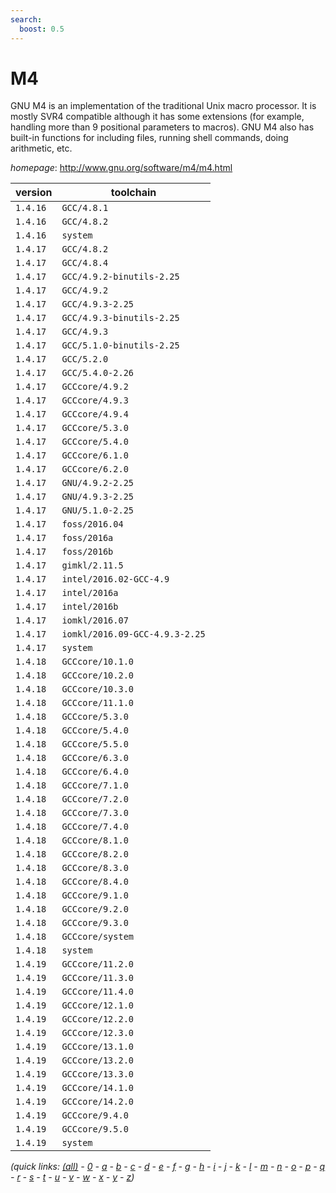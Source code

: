 ```yaml
---
search:
  boost: 0.5
---
```

# M4

GNU M4 is an implementation of the traditional Unix macro processor. It is mostly SVR4 compatible although it has some extensions  (for example, handling more than 9 positional parameters to macros). GNU M4 also has built-in functions for including files, running shell commands, doing arithmetic, etc.

*homepage*: <http://www.gnu.org/software/m4/m4.html>

version | toolchain
--------|----------
``1.4.16`` | ``GCC/4.8.1``
``1.4.16`` | ``GCC/4.8.2``
``1.4.16`` | ``system``
``1.4.17`` | ``GCC/4.8.2``
``1.4.17`` | ``GCC/4.8.4``
``1.4.17`` | ``GCC/4.9.2-binutils-2.25``
``1.4.17`` | ``GCC/4.9.2``
``1.4.17`` | ``GCC/4.9.3-2.25``
``1.4.17`` | ``GCC/4.9.3-binutils-2.25``
``1.4.17`` | ``GCC/4.9.3``
``1.4.17`` | ``GCC/5.1.0-binutils-2.25``
``1.4.17`` | ``GCC/5.2.0``
``1.4.17`` | ``GCC/5.4.0-2.26``
``1.4.17`` | ``GCCcore/4.9.2``
``1.4.17`` | ``GCCcore/4.9.3``
``1.4.17`` | ``GCCcore/4.9.4``
``1.4.17`` | ``GCCcore/5.3.0``
``1.4.17`` | ``GCCcore/5.4.0``
``1.4.17`` | ``GCCcore/6.1.0``
``1.4.17`` | ``GCCcore/6.2.0``
``1.4.17`` | ``GNU/4.9.2-2.25``
``1.4.17`` | ``GNU/4.9.3-2.25``
``1.4.17`` | ``GNU/5.1.0-2.25``
``1.4.17`` | ``foss/2016.04``
``1.4.17`` | ``foss/2016a``
``1.4.17`` | ``foss/2016b``
``1.4.17`` | ``gimkl/2.11.5``
``1.4.17`` | ``intel/2016.02-GCC-4.9``
``1.4.17`` | ``intel/2016a``
``1.4.17`` | ``intel/2016b``
``1.4.17`` | ``iomkl/2016.07``
``1.4.17`` | ``iomkl/2016.09-GCC-4.9.3-2.25``
``1.4.17`` | ``system``
``1.4.18`` | ``GCCcore/10.1.0``
``1.4.18`` | ``GCCcore/10.2.0``
``1.4.18`` | ``GCCcore/10.3.0``
``1.4.18`` | ``GCCcore/11.1.0``
``1.4.18`` | ``GCCcore/5.3.0``
``1.4.18`` | ``GCCcore/5.4.0``
``1.4.18`` | ``GCCcore/5.5.0``
``1.4.18`` | ``GCCcore/6.3.0``
``1.4.18`` | ``GCCcore/6.4.0``
``1.4.18`` | ``GCCcore/7.1.0``
``1.4.18`` | ``GCCcore/7.2.0``
``1.4.18`` | ``GCCcore/7.3.0``
``1.4.18`` | ``GCCcore/7.4.0``
``1.4.18`` | ``GCCcore/8.1.0``
``1.4.18`` | ``GCCcore/8.2.0``
``1.4.18`` | ``GCCcore/8.3.0``
``1.4.18`` | ``GCCcore/8.4.0``
``1.4.18`` | ``GCCcore/9.1.0``
``1.4.18`` | ``GCCcore/9.2.0``
``1.4.18`` | ``GCCcore/9.3.0``
``1.4.18`` | ``GCCcore/system``
``1.4.18`` | ``system``
``1.4.19`` | ``GCCcore/11.2.0``
``1.4.19`` | ``GCCcore/11.3.0``
``1.4.19`` | ``GCCcore/11.4.0``
``1.4.19`` | ``GCCcore/12.1.0``
``1.4.19`` | ``GCCcore/12.2.0``
``1.4.19`` | ``GCCcore/12.3.0``
``1.4.19`` | ``GCCcore/13.1.0``
``1.4.19`` | ``GCCcore/13.2.0``
``1.4.19`` | ``GCCcore/13.3.0``
``1.4.19`` | ``GCCcore/14.1.0``
``1.4.19`` | ``GCCcore/14.2.0``
``1.4.19`` | ``GCCcore/9.4.0``
``1.4.19`` | ``GCCcore/9.5.0``
``1.4.19`` | ``system``


*(quick links: [(all)](../index.md) - [0](../0/index.md) - [a](../a/index.md) - [b](../b/index.md) - [c](../c/index.md) - [d](../d/index.md) - [e](../e/index.md) - [f](../f/index.md) - [g](../g/index.md) - [h](../h/index.md) - [i](../i/index.md) - [j](../j/index.md) - [k](../k/index.md) - [l](../l/index.md) - [m](../m/index.md) - [n](../n/index.md) - [o](../o/index.md) - [p](../p/index.md) - [q](../q/index.md) - [r](../r/index.md) - [s](../s/index.md) - [t](../t/index.md) - [u](../u/index.md) - [v](../v/index.md) - [w](../w/index.md) - [x](../x/index.md) - [y](../y/index.md) - [z](../z/index.md))*

